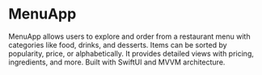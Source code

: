 # MenuApp
MenuApp allows users to explore and order from a restaurant menu with categories like food, drinks, and desserts. Items can be sorted by popularity, price, or alphabetically. It provides detailed views with pricing, ingredients, and more.  Built with SwiftUI and MVVM architecture.
